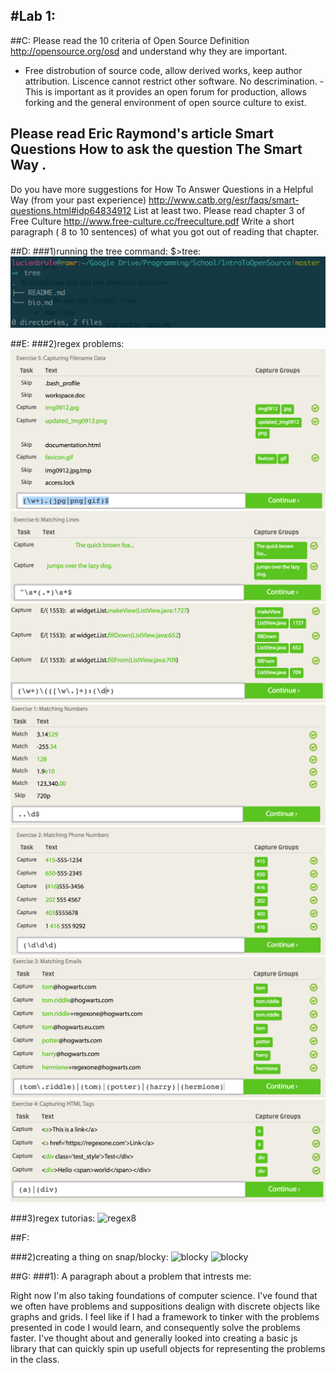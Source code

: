 #Lab 1:
---

##C:
Please read the 10 criteria of Open Source Definition http://opensource.org/osd and understand why they are important.
- Free distrobution of source code, allow derived works, keep 
author attribution. Liscence cannot restrict other software. No descrimination.
-This is important as it provides an open forum for production, allows forking and the general environment of open source culture to exist.

Please read Eric Raymond's article Smart Questions How to ask the question The Smart Way .
-

Do you have more suggestions for How To Answer Questions in a Helpful Way (from your past experience) http://www.catb.org/esr/faqs/smart-questions.html#idp64834912
List at least two.
Please read chapter 3 of Free Culture http://www.free-culture.cc/freeculture.pdf
Write a short paragraph ( 8 to 10 sentences) of what you got out of reading that chapter.

##D:
###1)running the tree command:
	$>tree:
![tree](treecap.png)

##E:
###2)regex problems:
![regex1](regex1.png)
![regex2](regex2.png)
![regex3](regex3.png)
![regex4](regex4.png)
![regex5](regex5.png)
![regex6](regex6.png)
![regex7](regex7.png)

###3)regex tutorias:
![regex8](regex8.png)

##F:

###2)creating a thing on snap/blocky:
![blocky](blockycode.png)
![blocky](blockyoutput.png)

##G:
###1): A paragraph about a problem that intrests me:
<p>Right now I'm also taking foundations of computer science. I've found that we often have problems and suppositions dealign with discrete objects like graphs and grids. I feel like if I had a framework to tinker with the problems presented in code I would learn, and consequently solve the problems faster. I've thought about and generally looked into creating a basic js library that can quickly spin up usefull objects for representing the problems in the class.</p>
